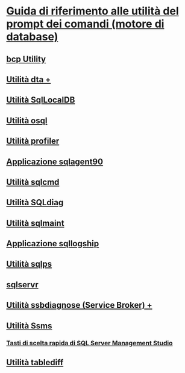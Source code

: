 # [Guida di riferimento alle utilità del prompt dei comandi (motore di database)](command-prompt-utility-reference-database-engine.md)
## [bcp Utility](bcp-utility.md)
## [Utilità dta +](dta/dta-utility.md)
## [Utilità SqlLocalDB](sqllocaldb-utility.md)
## [Utilità osql](osql-utility.md)
## [Utilità profiler](profiler-utility.md)
## [Applicazione sqlagent90](sqlagent90-application.md)
## [Utilità sqlcmd](sqlcmd-utility.md)
## [Utilità SQLdiag](sqldiag-utility.md)
## [Utilità sqlmaint](sqlmaint-utility.md)
## [Applicazione sqllogship](sqllogship-application.md)
## [Utilità sqlps](sqlps-utility.md)
## [sqlservr](sqlservr-application.md)
## [Utilità ssbdiagnose (Service Broker) +](ssbdiagnose/ssbdiagnose-utility-service-broker.md)
## [Utilità Ssms](../ssms/ssms-utility.md)
### [Tasti di scelta rapida di SQL Server Management Studio](../ssms/sql-server-management-studio-keyboard-shortcuts.md)
## [Utilità tablediff](tablediff-utility.md)

